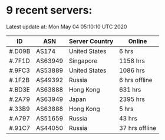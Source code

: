 # 9 recent servers:

Latest update at: Mon May 04 05:10:10 UTC 2020

| ID | ASN | Server Country | Online |
| -- | --- | -------------- | ------ |
| #.D09B | AS174 | United States | 6 hrs |
| #.7F1D | AS63949 | Singapore | 1158 hrs |
| #.9FC3 | AS53889 | United States | 1086 hrs |
| #.1F2B | AS49392 | Russia | 6 hrs offline |
| #.BD3E | AS63888 | Hong Kong | 631 hrs |
| #.2A79 | AS63949 | Japan | 2395 hrs |
| #.33B9 | AS63888 | Hong Kong | 5 hrs |
| #.A797 | AS51659 | Russia | 43 hrs |
| #.91C7 | AS44050 | Russia | 37 hrs offline |

